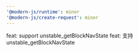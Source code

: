 ```yaml
---
'@modern-js/runtime': minor
'@modern-js/create-request': minor
---
```


feat: support unstable_getBlockNavState
feat: 支持 unstable_getBlockNavState
